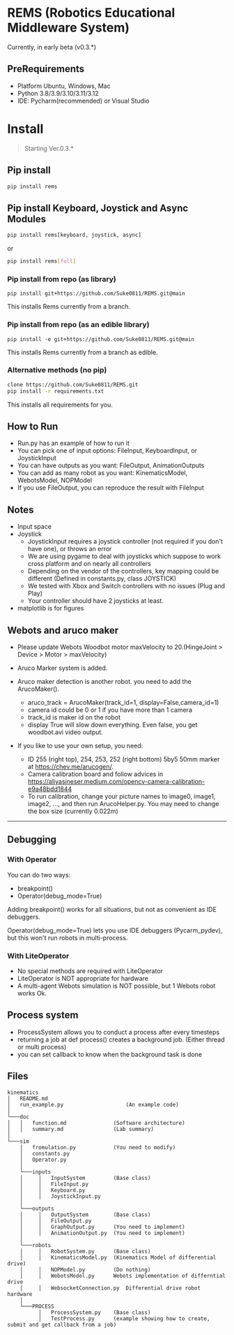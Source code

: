 # REMS (Robotics Educational Middleware System)
Currently, in early beta (v0.3.*)

## PreRequirements 
- Platform Ubuntu, Windows, Mac
- Python 3.8/3.9/3.10/3.11/3.12 
- IDE: Pycharm(recommended) or Visual Studio



# Install
> Starting Ver.0.3.*
## Pip install
```bash
pip install rems
```

## Pip install Keyboard, Joystick and Async Modules
```bash
pip install rems[keyboard, joystick, async]
```

or 

```bash
pip install rems[full]
```


### Pip install from repo (as library)
```shell
pip install git+https://github.com/Suke0811/REMS.git@main
```
This installs Rems currently from a branch. 

### Pip install from repo (as an edible library)
```shell
pip install -e git+https://github.com/Suke0811/REMS.git@main
```
This installs Rems currently from a branch as edible. 

### Alternative methods (no pip)

```bash
clone https://github.com/Suke0811/REMS.git
pip install -r requirements.txt
```
This installs all requirements for you.


## How to Run
- Run.py has an example of how to run it
- You can pick one of input options: FileInput, KeyboardInput, or JoystickInput
- You can have outputs as you want: FileOutput, AnimationOutputs
- You can add as many robot as you want: KinematicsModel, WebotsModel, NOPModel
- If you use FileOutput, you can reproduce the result with FileInput


## Notes
- Input space
- Joystick
  - JoystickInput requires a joystick controller (not required if you don't have one), or throws an error
  - We are using pygame to deal with joysticks which suppose to work cross platform and on nearly all controllers
  - Depending on the vendor of the controllers, key mapping could be different (Defined in constants.py, class JOYSTICK)
  - We tested with Xbox and Switch controllers with no issues (Plug and Play)
  - Your controller should have 2 joysticks at least.
- matplotlib is for figures


## Webots and aruco maker
- Please update Webots Woodbot motor maxVelocity to 20.(HingeJoint > Device > Motor > maxVelocity)
- Aruco Marker system is added. 
- Aruco maker detection is another robot. you need to add the ArucoMaker().
  - aruco_track = ArucoMaker(track_id=1, display=False,camera_id=1)
  - camera id could be 0 or 1 if you have more than 1 camera
  - track_id is maker id on the robot
  - display True will slow down everything. Even false, you get woodbot.avi video output.

- If you like to use your own setup, you need: 
  - ID 255 (right top), 254, 253, 252 (right bottom) 5by5 50mm marker at https://chev.me/arucogen/.
  - Camera calibration board and follow advices in https://aliyasineser.medium.com/opencv-camera-calibration-e9a48bdd1844
  - To run calibration, change your picture names to image0, image1, image2, ..., and then run ArucoHelper.py. You may need to change the box size (currently 0.022m)

___
## Debugging
### With Operator
You can do two ways:
- breakpoint()
- Operator(debug_mode=True)

Adding breakpoint() works for all situations, but not as convenient as IDE debuggers.

Operator(debug_mode=True) lets you use IDE debuggers (Pycarm_pydev), but this won't run robots in multi-process. 

### With LiteOperator
- No special methods are required with LiteOperator
- LiteOperator is NOT appropriate for hardware
- A multi-agent Webots simulation is NOT possible, but 1 Webots robot works Ok.

## Process system
- ProcessSystem allows you to conduct a process after every timesteps
- returning a job at def process() creates a background job. (Either thread or multi process)
- you can set callback to know when the background task is done


## Files
```
kinematics
│   README.md
│   run_example.py                    (An example code)   
│
└───doc
│   │   function.md               (Software architecture)
│   │   summary.md                (Lab summary)
│
└───sim
    │   fromulation.py            (You need to modify)
    │   constants.py
    │   Operator.py 
    │
    └───inputs
    │     │   InputSystem         (Base class)
    │     │   FileInput.py
    │     │   Keyboard.py
    │     │   JoystickInput.py 
    │
    └───outputs
    │     │   OutputSystem        (Base class)
    │     │   FileOutput.py
    │     │   GraphOutput.py      (You need to implement)
    │     │   AnimationOutput.py  (You need to implement)
    │
    └───robots
    │     │   RobotSystem.py      (Base class)
    │     │   KinematicsModel.py  (Kinematics Model of differential drive)
    │     │   NOPModel.py         (Do nothing)
    │     │   WebotsModel.py      Webots implementation of differntial drive
    │     │   WebsocketConnection.py  Differential drive robot hardware 
    │ 
    └───PROCESS
          │   ProcessSystem.py    (Base class)
          │   TestProcess.py      (example showing how to create, submit and get callback from a job)

```  
